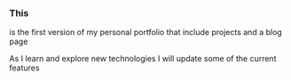 <h3>This</h3>
<p>is the first version of my personal portfolio that include projects and a blog page</p>
<p>As I learn and explore new technologies I will update some of the current features</p>


